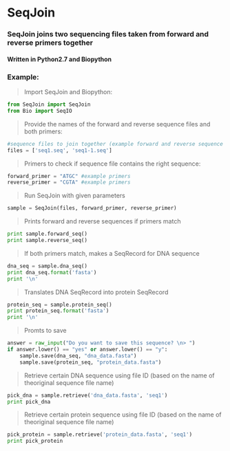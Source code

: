 # SeqJoin
### SeqJoin joins two sequencing files taken from forward and reverse primers together

#### Written in Python2.7 and Biopython

### Example:

> Import SeqJoin and Biopython:
```python
from SeqJoin import SeqJoin
from Bio import SeqIO
```

> Provide the names of the forward and reverse sequence files and both primers:
```python
#sequence files to join together (example forward and reverse sequence files)
files = ['seq1.seq', 'seq1-1.seq']
```

>Primers to check if sequence file contains the right sequence:
```python
forward_primer = "ATGC" #example primers
reverse_primer = "CGTA" #example primers
```
>Run SeqJoin with given parameters
```python
sample = SeqJoin(files, forward_primer, reverse_primer)
```
>Prints forward and reverse sequences if primers match
```python
print sample.forward_seq()
print sample.reverse_seq()
```
>If both primers match, makes a SeqRecord for DNA sequence
```python
dna_seq = sample.dna_seq()
print dna_seq.format('fasta')
print '\n'
```
>Translates DNA SeqRecord into protein SeqRecord
```python
protein_seq = sample.protein_seq()
print protein_seq.format('fasta')
print '\n'
```
>Promts to save
```python
answer = raw_input("Do you want to save this sequence? \n> ")
if answer.lower() == "yes" or answer.lower() == "y":
    sample.save(dna_seq, "dna_data.fasta")
    sample.save(protein_seq, "protein_data.fasta")
```   
>Retrieve certain DNA sequence using file ID (based on the name of theoriginal sequence file name)
```python
pick_dna = sample.retrieve('dna_data.fasta', 'seq1')
print pick_dna
```
>Retrieve certain protein sequence using file ID (based on the name of theoriginal sequence file name)
```python
pick_protein = sample.retrieve('protein_data.fasta', 'seq1')
print pick_protein
```

